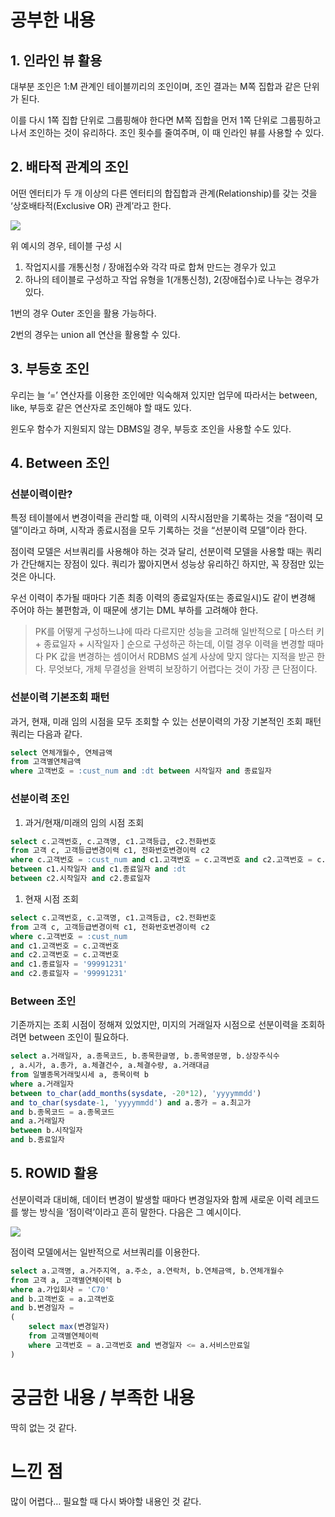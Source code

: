 # 공부한 내용

## 1. 인라인 뷰 활용

대부분 조인은 1:M 관계인 테이블끼리의 조인이며, 조인 결과는 M쪽 집합과 같은 단위가 된다.

이를 다시 1쪽 집합 단위로 그룹핑해야 한다면 M쪽 집합을 먼저 1쪽 단위로 그룹핑하고 나서 조인하는 것이 유리하다. 조인 횟수를 줄여주며, 이 때 인라인 뷰를 사용할 수 있다.

## 2. 배타적 관계의 조인

어떤 엔터티가 두 개 이상의 다른 엔터티의 합집합과 관계(Relationship)를 갖는 것을 ‘상호배타적(Exclusive OR) 관계’라고 한다.

![](https://dataonair.or.kr/publishing/img/knowledge/SQL_362.jpg)

위 예시의 경우, 테이블 구성 시

1. 작업지시를 개통신청 / 장애접수와 각각 따로 합쳐 만드는 경우가 있고
2. 하나의 테이블로 구성하고 작업 유형을 1(개통신청), 2(장애접수)로 나누는 경우가 있다.

1번의 경우 Outer 조인을 활용 가능하다.

2번의 경우는 union all 연산을 활용할 수 있다.

## 3. 부등호 조인

우리는 늘 ‘=’ 연산자를 이용한 조인에만 익숙해져 있지만 업무에 따라서는 between, like, 부등호 같은 연산자로 조인해야 할 때도 있다.

윈도우 함수가 지원되지 않는 DBMS일 경우, 부등호 조인을 사용할 수도 있다.

## 4. Between 조인

### 선분이력이란?

특정 테이블에서 변경이력을 관리할 때, 이력의 시작시점만을 기록하는 것을 “점이력 모델”이라고 하며, 시작과 종료시점을 모두 기록하는 것을 “선분이력 모델”이라 한다.

점이력 모델은 서브쿼리를 사용해야 하는 것과 달리, 선분이력 모델을 사용할 때는 쿼리가 간단해지는 장점이 있다. 쿼리가 짧아지면서 성능상 유리하긴 하지만, 꼭 장점만 있는 것은 아니다.

우선 이력이 추가될 때마다 기존 최종 이력의 종료일자(또는 종료일시)도 같이 변경해 주어야 하는 불편함과, 이 때문에 생기는 DML 부하를 고려해야 한다.

> PK를 어떻게 구성하느냐에 따라 다르지만 성능을 고려해 일반적으로 [ 마스터 키 + 종료일자 + 시작일자 ] 순으로 구성하곤 하는데, 이럴 경우 이력을 변경할 때마다 PK 값을 변경하는 셈이어서 RDBMS 설계 사상에 맞지 않다는 지적을 받곤 한다. 무엇보다, 개체 무결성을 완벽히 보장하기 어렵다는 것이 가장 큰 단점이다.
>

### 선분이력 기본조회 패턴

과거, 현재, 미래 임의 시점을 모두 조회할 수 있는 선분이력의 가장 기본적인 조회 패턴 쿼리는 다음과 같다.

```sql
select 연체개월수, 연체금액 
from 고객별연체금액 
where 고객번호 = :cust_num and :dt between 시작일자 and 종료일자
```

### 선분이력 조인

1. 과거/현재/미래의 임의 시점 조회

```sql
select c.고객번호, c.고객명, c1.고객등급, c2.전화번호 
from 고객 c, 고객등급변경이력 c1, 전화번호변경이력 c2 
where c.고객번호 = :cust_num and c1.고객번호 = c.고객번호 and c2.고객번호 = c.고객번호 and :dt 
between c1.시작일자 and c1.종료일자 and :dt 
between c2.시작일자 and c2.종료일자
```

1. 현재 시점 조회

```sql
select c.고객번호, c.고객명, c1.고객등급, c2.전화번호 
from 고객 c, 고객등급변경이력 c1, 전화번호변경이력 c2 
where c.고객번호 = :cust_num 
and c1.고객번호 = c.고객번호 
and c2.고객번호 = c.고객번호 
and c1.종료일자 = '99991231' 
and c2.종료일자 = '99991231'
```

### Between 조인

기존까지는 조회 시점이 정해져 있었지만, 미지의 거래일자 시점으로 선분이력을 조회하려면 between 조인이 필요하다.

```sql
select a.거래일자, a.종목코드, b.종목한글명, b.종목영문명, b.상장주식수 
, a.시가, a.종가, a.체결건수, a.체결수량, a.거래대금 
from 일별종목거래및시세 a, 종목이력 b 
where a.거래일자 
between to_char(add_months(sysdate, -20*12), 'yyyymmdd') 
and to_char(sysdate-1, 'yyyymmdd') and a.종가 = a.최고가 
and b.종목코드 = a.종목코드 
and a.거래일자 
between b.시작일자 
and b.종료일자
```

## 5. ROWID 활용

선분이력과 대비해, 데이터 변경이 발생할 때마다 변경일자와 함께 새로운 이력 레코드를 쌓는 방식을 ‘점이력’이라고 흔히 말한다. 다음은 그 예시이다.

![](https://dataonair.or.kr/publishing/img/knowledge/SQL_369-1.jpg)

점이력 모델에서는 일반적으로 서브쿼리를 이용한다.

```sql
select a.고객명, a.거주지역, a.주소, a.연락처, b.연체금액, b.연체개월수 
from 고객 a, 고객별연체이력 b 
where a.가입회사 = 'C70' 
and b.고객번호 = a.고객번호 
and b.변경일자 = 
(
	select max(변경일자) 
	from 고객별연체이력 
	where 고객번호 = a.고객번호 and 변경일자 <= a.서비스만료일
)
```

# 궁금한 내용 / 부족한 내용

딱히 없는 것 같다.

# 느낀 점

많이 어렵다… 필요할 때 다시 봐야할 내용인 것 같다.